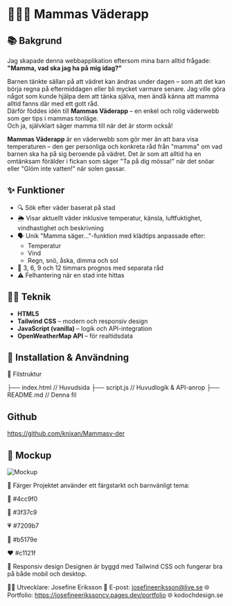 # 👩‍👧‍👦 Mammas Väderapp

## 📚 Bakgrund

Jag skapade denna webbapplikation eftersom mina barn alltid frågade:  
**"Mamma, vad ska jag ha på mig idag?"**

Barnen tänkte sällan på att vädret kan ändras under dagen – som att det kan börja regna på eftermiddagen eller bli mycket varmare senare. Jag ville göra något som kunde hjälpa dem att tänka själva, men ändå känna att mamma alltid fanns där med ett gott råd.  
Därför föddes idén till **Mammas Väderapp** – en enkel och rolig väderwebb som ger tips i mammas tonläge.  
Och ja, självklart säger mamma till när det är storm också!

**Mammas Väderapp** är en väderwebb som gör mer än att bara visa temperaturen – den ger personliga och konkreta råd från "mamma" om vad barnen ska ha på sig beroende på vädret. Det är som att alltid ha en omtänksam förälder i fickan som säger "Ta på dig mössa!" när det snöar eller "Glöm inte vatten!" när solen gassar.

## ✨ Funktioner

- 🔍 Sök efter väder baserat på stad
- 🌦 Visar aktuellt väder inklusive temperatur, känsla, luftfuktighet, vindhastighet och beskrivning
- 🗣 Unik "Mamma säger..."-funktion med klädtips anpassade efter:
  - Temperatur
  - Vind
  - Regn, snö, åska, dimma och sol
- 📅 3, 6, 9 och 12 timmars prognos med separata råd
- ⚠️ Felhantering när en stad inte hittas

## 🧑‍💻 Teknik

- **HTML5**
- **Tailwind CSS** – modern och responsiv design
- **JavaScript (vanilla)** – logik och API-integration
- **OpenWeatherMap API** – för realtidsdata

## 🔧 Installation & Användning

📁 Filstruktur

├── index.html // Huvudsida
├── script.js // Huvudlogik & API-anrop
├── README.md // Denna fil

## Github

https://github.com/knixan/Mammasv-der

## 📸 Mockup

![Mockup](mockup.png)

🌈 Färger
Projektet använder ett färgstarkt och barnvänligt tema:

💙 #4cc9f0

💜 #3f37c9

💗 #7209b7

💖 #b5179e

❤️ #c1121f

📱 Responsiv design
Designen är byggd med Tailwind CSS och fungerar bra på både mobil och desktop.

👩‍💻 Utvecklare: Josefine Eriksson
📧 E-post: josefineeriksson@live.se
🌐 Portfolio: https://josefineerikssoncv.pages.dev/portfolio
🌐 kodochdesign.se
